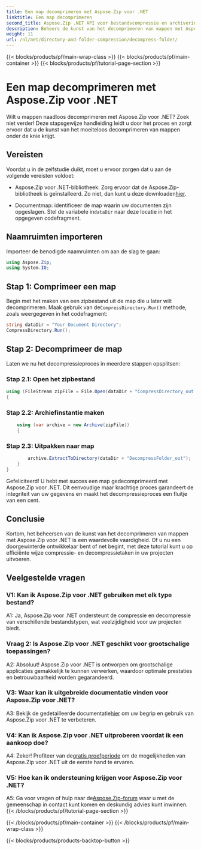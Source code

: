 ```yaml
---
title: Een map decomprimeren met Aspose.Zip voor .NET
linktitle: Een map decomprimeren
second_title: Aspose.Zip .NET API voor bestandscompressie en archivering
description: Beheers de kunst van het decomprimeren van mappen met Aspose.Zip voor .NET. Verwerk moeiteloos compressietaken in uw projecten.
weight: 11
url: /nl/net/directory-and-folder-compression/decompress-folder/
---
```


{{< blocks/products/pf/main-wrap-class >}}
{{< blocks/products/pf/main-container >}}
{{< blocks/products/pf/tutorial-page-section >}}

# Een map decomprimeren met Aspose.Zip voor .NET

Wilt u mappen naadloos decomprimeren met Aspose.Zip voor .NET? Zoek niet verder! Deze stapsgewijze handleiding leidt u door het proces en zorgt ervoor dat u de kunst van het moeiteloos decomprimeren van mappen onder de knie krijgt.

## Vereisten

Voordat u in de zelfstudie duikt, moet u ervoor zorgen dat u aan de volgende vereisten voldoet:

-  Aspose.Zip voor .NET-bibliotheek: Zorg ervoor dat de Aspose.Zip-bibliotheek is geïnstalleerd. Zo niet, dan kunt u deze downloaden[hier](https://releases.aspose.com/zip/net/).

-  Documentmap: identificeer de map waarin uw documenten zijn opgeslagen. Stel de variabele in`dataDir` naar deze locatie in het opgegeven codefragment.

## Naamruimten importeren

Importeer de benodigde naamruimten om aan de slag te gaan:

```csharp
using Aspose.Zip;
using System.IO;
```

## Stap 1: Comprimeer een map

 Begin met het maken van een zipbestand uit de map die u later wilt decomprimeren. Maak gebruik van de`CompressDirectory.Run()` methode, zoals weergegeven in het codefragment:

```csharp
string dataDir = "Your Document Directory";
CompressDirectory.Run();
```

## Stap 2: Decomprimeer de map

Laten we nu het decompressieproces in meerdere stappen opsplitsen:

### Stap 2.1: Open het zipbestand

```csharp
using (FileStream zipFile = File.Open(dataDir + "CompressDirectory_out.zip", FileMode.Open))
{
```

### Stap 2.2: Archiefinstantie maken

```csharp
	using (var archive = new Archive(zipFile))
	{
```

### Stap 2.3: Uitpakken naar map

```csharp
		archive.ExtractToDirectory(dataDir + "DecompressFolder_out");
	}
}
```

Gefeliciteerd! U hebt met succes een map gedecomprimeerd met Aspose.Zip voor .NET. Dit eenvoudige maar krachtige proces garandeert de integriteit van uw gegevens en maakt het decompressieproces een fluitje van een cent.

## Conclusie

Kortom, het beheersen van de kunst van het decomprimeren van mappen met Aspose.Zip voor .NET is een waardevolle vaardigheid. Of u nu een doorgewinterde ontwikkelaar bent of net begint, met deze tutorial kunt u op efficiënte wijze compressie- en decompressietaken in uw projecten uitvoeren.

## Veelgestelde vragen

### V1: Kan ik Aspose.Zip voor .NET gebruiken met elk type bestand?

A1: Ja, Aspose.Zip voor .NET ondersteunt de compressie en decompressie van verschillende bestandstypen, wat veelzijdigheid voor uw projecten biedt.

### Vraag 2: Is Aspose.Zip voor .NET geschikt voor grootschalige toepassingen?

A2: Absoluut! Aspose.Zip voor .NET is ontworpen om grootschalige applicaties gemakkelijk te kunnen verwerken, waardoor optimale prestaties en betrouwbaarheid worden gegarandeerd.

### V3: Waar kan ik uitgebreide documentatie vinden voor Aspose.Zip voor .NET?

 A3: Bekijk de gedetailleerde documentatie[hier](https://reference.aspose.com/zip/net/) om uw begrip en gebruik van Aspose.Zip voor .NET te verbeteren.

### V4: Kan ik Aspose.Zip voor .NET uitproberen voordat ik een aankoop doe?

 A4: Zeker! Profiteer van de[gratis proefperiode](https://releases.aspose.com/) om de mogelijkheden van Aspose.Zip voor .NET uit de eerste hand te ervaren.

### V5: Hoe kan ik ondersteuning krijgen voor Aspose.Zip voor .NET?

 A5: Ga voor vragen of hulp naar de[Aspose.Zip-forum](https://forum.aspose.com/c/zip/37) waar u met de gemeenschap in contact kunt komen en deskundig advies kunt inwinnen.
{{< /blocks/products/pf/tutorial-page-section >}}

{{< /blocks/products/pf/main-container >}}
{{< /blocks/products/pf/main-wrap-class >}}

{{< blocks/products/products-backtop-button >}}

